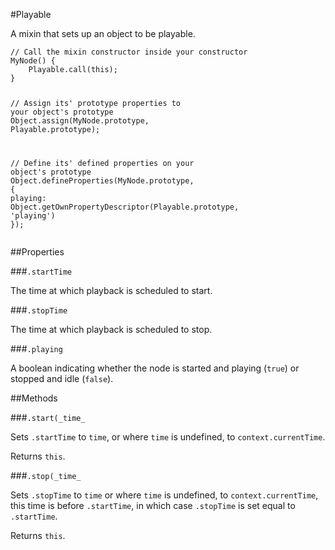 

#Playable

<p>A mixin that sets up an object to be playable.</p>
<pre><code><span class="token comment">// Call the mixin constructor inside your constructor</span>
<span class="token function">MyNode</span><span class="token punctuation">(</span><span class="token punctuation">)</span> <span class="token punctuation">{</span>
    <span class="token function">Playable</span><span class="token punctuation">.</span><span class="token function">call</span><span class="token punctuation">(</span><span class="token keyword">this</span><span class="token punctuation">)</span><span class="token punctuation">;</span>
<span class="token punctuation">}</span>

<span class="token comment">// Assign its' prototype properties to your object's prototype</span>
Object<span class="token punctuation">.</span><span class="token function">assign</span><span class="token punctuation">(</span><span class="token class-name">MyNode</span><span class="token punctuation">.</span>prototype<span class="token punctuation">,</span> <span class="token class-name">Playable</span><span class="token punctuation">.</span>prototype<span class="token punctuation">)</span><span class="token punctuation">;</span>

<span class="token comment">// Define its' defined properties on your object's prototype</span>
Object<span class="token punctuation">.</span><span class="token function">defineProperties</span><span class="token punctuation">(</span><span class="token class-name">MyNode</span><span class="token punctuation">.</span>prototype<span class="token punctuation">,</span> <span class="token punctuation">{</span>
    playing<span class="token operator">:</span> Object<span class="token punctuation">.</span><span class="token function">getOwnPropertyDescriptor</span><span class="token punctuation">(</span><span class="token class-name">Playable</span><span class="token punctuation">.</span>prototype<span class="token punctuation">,</span> <span class="token string">'playing'</span><span class="token punctuation">)</span>
<span class="token punctuation">}</span><span class="token punctuation">)</span><span class="token punctuation">;</span></code></pre>











##Properties


###`.startTime`

<p>The time at which playback is scheduled to start.</p>





###`.stopTime`

<p>The time at which playback is scheduled to stop.</p>





###`.playing`

<p>A boolean indicating whether the node is started and playing (<code>true</code>) or
stopped and idle (<code>false</code>).</p>






##Methods


###`.start(_time_`

<p>Sets <code>.startTime</code> to <code>time</code>, or where <code>time</code> is undefined, to
<code>context.currentTime</code>.</p>
<p>Returns <code>this</code>.</p>





###`.stop(_time_`

<p>Sets <code>.stopTime</code> to <code>time</code> or where <code>time</code> is undefined, to
<code>context.currentTime</code>, this time is before <code>.startTime</code>, in which case
<code>.stopTime</code> is set equal to <code>.startTime</code>.</p>
<p>Returns <code>this</code>.</p>
















